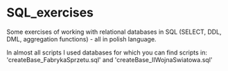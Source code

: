 # SQL_exercises

Some exercises of working with relational databases in SQL (SELECT, DDL, DML, aggregation functions) - all in polish language.

In almost all scripts I used databases for which you can find scripts in: 'createBase_FabrykaSprzetu.sql' and 'createBase_IIWojnaSwiatowa.sql'
